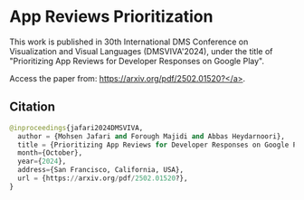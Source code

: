 # App Reviews Prioritization

This work is published in 30th International DMS Conference on Visualization and Visual Languages (DMSVIVA'2024), under the title of "Prioritizing App Reviews for Developer Responses on Google Play". 

Access the paper from: <a href="https://arxiv.org/pdf/2502.01520?" target="_blank">https://arxiv.org/pdf/2502.01520?</a>.

## Citation

```python
@inproceedings{jafari2024DMSVIVA,
  author = {Mohsen Jafari and Forough Majidi and Abbas Heydarnoori},
  title = {Prioritizing App Reviews for Developer Responses on Google Play},
  month={October},
  year={2024},
  address={San Francisco, California, USA},
  url = {https://arxiv.org/pdf/2502.01520?},
}
```
